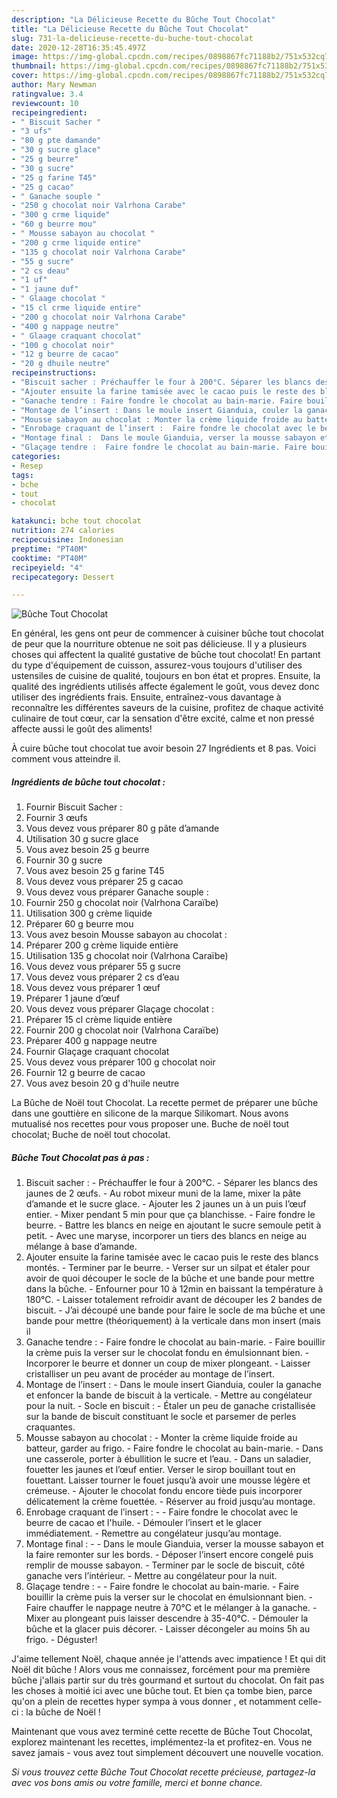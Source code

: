 ```yaml
---
description: "La Délicieuse Recette du Bûche Tout Chocolat"
title: "La Délicieuse Recette du Bûche Tout Chocolat"
slug: 731-la-delicieuse-recette-du-buche-tout-chocolat
date: 2020-12-28T16:35:45.497Z
image: https://img-global.cpcdn.com/recipes/0898867fc71188b2/751x532cq70/buche-tout-chocolat-photo-principale-de-la-recette.jpg
thumbnail: https://img-global.cpcdn.com/recipes/0898867fc71188b2/751x532cq70/buche-tout-chocolat-photo-principale-de-la-recette.jpg
cover: https://img-global.cpcdn.com/recipes/0898867fc71188b2/751x532cq70/buche-tout-chocolat-photo-principale-de-la-recette.jpg
author: Mary Newman
ratingvalue: 3.4
reviewcount: 10
recipeingredient:
- " Biscuit Sacher "
- "3 ufs"
- "80 g pte damande"
- "30 g sucre glace"
- "25 g beurre"
- "30 g sucre"
- "25 g farine T45"
- "25 g cacao"
- " Ganache souple "
- "250 g chocolat noir Valrhona Carabe"
- "300 g crme liquide"
- "60 g beurre mou"
- " Mousse sabayon au chocolat "
- "200 g crme liquide entire"
- "135 g chocolat noir Valrhona Carabe"
- "55 g sucre"
- "2 cs deau"
- "1 uf"
- "1 jaune duf"
- " Glaage chocolat "
- "15 cl crme liquide entire"
- "200 g chocolat noir Valrhona Carabe"
- "400 g nappage neutre"
- " Glaage craquant chocolat"
- "100 g chocolat noir"
- "12 g beurre de cacao"
- "20 g dhuile neutre"
recipeinstructions:
- "Biscuit sacher : Préchauffer le four à 200°C. Séparer les blancs des jaunes de 2 œufs. Au robot mixeur muni de la lame, mixer la pâte d’amande et le sucre glace. Ajouter les 2 jaunes un à un puis l’œuf entier. Mixer pendant 5 min pour que ça blanchisse. Faire fondre le beurre. Battre les blancs en neige en ajoutant le sucre semoule petit à petit. Avec une maryse, incorporer un tiers des blancs en neige au mélange à base d’amande."
- "Ajouter ensuite la farine tamisée avec le cacao puis le reste des blancs montés. Terminer par le beurre. Verser sur un silpat et étaler pour avoir de quoi découper le socle de la bûche et une bande pour mettre dans la bûche. Enfourner pour 10 à 12min en baissant la température à 180°C. Laisser totalement refroidir avant de découper les 2 bandes de biscuit. J’ai découpé une bande pour faire le socle de ma bûche et une bande pour mettre (théoriquement) à la verticale dans mon insert (mais il"
- "Ganache tendre : Faire fondre le chocolat au bain-marie. Faire bouillir la crème puis la verser sur le chocolat fondu en émulsionnant bien. Incorporer le beurre et donner un coup de mixer plongeant. Laisser cristalliser un peu avant de procéder au montage de l’insert."
- "Montage de l’insert : Dans le moule insert Gianduia, couler la ganache et enfoncer la bande de biscuit à la verticale. Mettre au congélateur pour la nuit. Socle en biscuit : Étaler un peu de ganache cristallisée sur la bande de biscuit constituant le socle et parsemer de perles craquantes."
- "Mousse sabayon au chocolat : Monter la crème liquide froide au batteur, garder au frigo. Faire fondre le chocolat au bain-marie. Dans une casserole, porter à ébullition le sucre et l’eau. Dans un saladier, fouetter les jaunes et l’œuf entier. Verser le sirop bouillant tout en fouettant. Laisser tourner le fouet jusqu’à avoir une mousse légère et crémeuse. Ajouter le chocolat fondu encore tiède puis incorporer délicatement la crème fouettée. Réserver au froid jusqu’au montage."
- "Enrobage craquant de l’insert :  Faire fondre le chocolat avec le beurre de cacao et l&#39;huile. Démouler l’insert et le glacer immédiatement. Remettre au congélateur jusqu’au montage."
- "Montage final :  Dans le moule Gianduia, verser la mousse sabayon et la faire remonter sur les bords. Déposer l’insert encore congelé puis remplir de mousse sabayon. Terminer par le socle de biscuit, côté ganache vers l’intérieur. Mettre au congélateur pour la nuit."
- "Glaçage tendre :  Faire fondre le chocolat au bain-marie. Faire bouillir la crème puis la verser sur le chocolat en émulsionnant bien. Faire chauffer le nappage neutre à 70°C et le mélanger à la ganache. Mixer au plongeant puis laisser descendre à 35-40°C. Démouler la bûche et la glacer puis décorer. Laisser décongeler au moins 5h au frigo. Déguster!"
categories:
- Resep
tags:
- bche
- tout
- chocolat

katakunci: bche tout chocolat 
nutrition: 274 calories
recipecuisine: Indonesian
preptime: "PT40M"
cooktime: "PT40M"
recipeyield: "4"
recipecategory: Dessert

---
```



![Bûche Tout Chocolat](https://img-global.cpcdn.com/recipes/0898867fc71188b2/751x532cq70/buche-tout-chocolat-photo-principale-de-la-recette.jpg)

En général, les gens ont peur de commencer à cuisiner bûche tout chocolat de peur que la nourriture obtenue ne soit pas délicieuse. Il y a plusieurs choses qui affectent la qualité gustative de bûche tout chocolat! En partant du type d'équipement de cuisson, assurez-vous toujours d'utiliser des ustensiles de cuisine de qualité, toujours en bon état et propres. Ensuite, la qualité des ingrédients utilisés affecte également le goût, vous devez donc utiliser des ingrédients frais. Ensuite, entraînez-vous davantage à reconnaître les différentes saveurs de la cuisine, profitez de chaque activité culinaire de tout cœur, car la sensation d'être excité, calme et non pressé affecte aussi le goût des aliments!

<!--inarticleads1-->

À cuire bûche tout chocolat tue avoir besoin 27 Ingrédients et 8 pas. Voici comment vous atteindre il.

##### Ingrédients de bûche tout chocolat :

1. Fournir  Biscuit Sacher :
1. Fournir 3 œufs
1. Vous devez vous préparer 80 g pâte d’amande
1. Utilisation 30 g sucre glace
1. Vous avez besoin 25 g beurre
1. Fournir 30 g sucre
1. Vous avez besoin 25 g farine T45
1. Vous devez vous préparer 25 g cacao
1. Vous devez vous préparer  Ganache souple :
1. Fournir 250 g chocolat noir (Valrhona Caraïbe)
1. Utilisation 300 g crème liquide
1. Préparer 60 g beurre mou
1. Vous avez besoin  Mousse sabayon au chocolat :
1. Préparer 200 g crème liquide entière
1. Utilisation 135 g chocolat noir (Valrhona Caraïbe)
1. Vous devez vous préparer 55 g sucre
1. Vous devez vous préparer 2 cs d’eau
1. Vous devez vous préparer 1 œuf
1. Préparer 1 jaune d’œuf
1. Vous devez vous préparer  Glaçage chocolat :
1. Préparer 15 cl crème liquide entière
1. Fournir 200 g chocolat noir (Valrhona Caraïbe)
1. Préparer 400 g nappage neutre
1. Fournir  Glaçage craquant chocolat
1. Vous devez vous préparer 100 g chocolat noir
1. Fournir 12 g beurre de cacao
1. Vous avez besoin 20 g d&#39;huile neutre


La Bûche de Noël tout Chocolat. La recette permet de préparer une bûche dans une gouttière en silicone de la marque Silikomart. Nous avons mutualisé nos recettes pour vous proposer une. Buche de noël tout chocolat; Buche de noël tout chocolat. 

<!--inarticleads2-->

##### Bûche Tout Chocolat pas à pas :

1. Biscuit sacher : - Préchauffer le four à 200°C. - Séparer les blancs des jaunes de 2 œufs. - Au robot mixeur muni de la lame, mixer la pâte d’amande et le sucre glace. - Ajouter les 2 jaunes un à un puis l’œuf entier. - Mixer pendant 5 min pour que ça blanchisse. - Faire fondre le beurre. - Battre les blancs en neige en ajoutant le sucre semoule petit à petit. - Avec une maryse, incorporer un tiers des blancs en neige au mélange à base d’amande.
1. Ajouter ensuite la farine tamisée avec le cacao puis le reste des blancs montés. - Terminer par le beurre. - Verser sur un silpat et étaler pour avoir de quoi découper le socle de la bûche et une bande pour mettre dans la bûche. - Enfourner pour 10 à 12min en baissant la température à 180°C. - Laisser totalement refroidir avant de découper les 2 bandes de biscuit. - J’ai découpé une bande pour faire le socle de ma bûche et une bande pour mettre (théoriquement) à la verticale dans mon insert (mais il
1. Ganache tendre : - Faire fondre le chocolat au bain-marie. - Faire bouillir la crème puis la verser sur le chocolat fondu en émulsionnant bien. - Incorporer le beurre et donner un coup de mixer plongeant. - Laisser cristalliser un peu avant de procéder au montage de l’insert.
1. Montage de l’insert : - Dans le moule insert Gianduia, couler la ganache et enfoncer la bande de biscuit à la verticale. - Mettre au congélateur pour la nuit. - Socle en biscuit : - Étaler un peu de ganache cristallisée sur la bande de biscuit constituant le socle et parsemer de perles craquantes.
1. Mousse sabayon au chocolat : - Monter la crème liquide froide au batteur, garder au frigo. - Faire fondre le chocolat au bain-marie. - Dans une casserole, porter à ébullition le sucre et l’eau. - Dans un saladier, fouetter les jaunes et l’œuf entier. Verser le sirop bouillant tout en fouettant. Laisser tourner le fouet jusqu’à avoir une mousse légère et crémeuse. - Ajouter le chocolat fondu encore tiède puis incorporer délicatement la crème fouettée. - Réserver au froid jusqu’au montage.
1. Enrobage craquant de l’insert : -  - Faire fondre le chocolat avec le beurre de cacao et l&#39;huile. - Démouler l’insert et le glacer immédiatement. - Remettre au congélateur jusqu’au montage.
1. Montage final : -  - Dans le moule Gianduia, verser la mousse sabayon et la faire remonter sur les bords. - Déposer l’insert encore congelé puis remplir de mousse sabayon. - Terminer par le socle de biscuit, côté ganache vers l’intérieur. - Mettre au congélateur pour la nuit.
1. Glaçage tendre : -  - Faire fondre le chocolat au bain-marie. - Faire bouillir la crème puis la verser sur le chocolat en émulsionnant bien. - Faire chauffer le nappage neutre à 70°C et le mélanger à la ganache. - Mixer au plongeant puis laisser descendre à 35-40°C. - Démouler la bûche et la glacer puis décorer. - Laisser décongeler au moins 5h au frigo. - Déguster!


J&#39;aime tellement Noël, chaque année je l&#39;attends avec impatience ! Et qui dit Noël dit bûche ! Alors vous me connaissez, forcément pour ma première bûche j&#39;allais partir sur du très gourmand et surtout du chocolat. On fait pas les choses à moitié ici avec une bûche tout. Et bien ça tombe bien, parce qu&#39;on a plein de recettes hyper sympa à vous donner , et notamment celle-ci : la bûche de Noël ! 

<!--inarticleads1-->

<p>
Maintenant que vous avez terminé cette recette de Bûche Tout Chocolat, explorez maintenant les recettes, implémentez-la et profitez-en. Vous ne savez jamais - vous avez tout simplement découvert une nouvelle vocation.
</p>

<p>
<i>Si vous trouvez cette Bûche Tout Chocolat recette précieuse, partagez-la avec vos bons amis ou votre famille, merci et bonne chance.</i>
</p>
